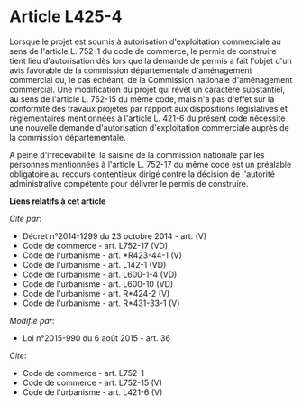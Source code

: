 # Article L425-4

Lorsque le projet est soumis à autorisation d'exploitation commerciale au sens de l'article L. 752-1 du code de commerce, le
permis de construire tient lieu d'autorisation dès lors que la demande de permis a fait l'objet d'un avis favorable de la
commission départementale d'aménagement commercial ou, le cas échéant, de la Commission nationale d'aménagement commercial.
Une modification du projet qui revêt un caractère substantiel, au sens de l'article L. 752-15 du même code, mais n'a pas
d'effet sur la conformité des travaux projetés par rapport aux dispositions législatives et réglementaires mentionnées à
l'article L. 421-6 du présent code nécessite une nouvelle demande d'autorisation d'exploitation commerciale auprès de la
commission départementale. 

A peine d'irrecevabilité, la saisine de la commission nationale par les personnes mentionnées à l'article L. 752-17 du même
code est un préalable obligatoire au recours contentieux dirigé contre la décision de l'autorité administrative compétente
pour délivrer le permis de construire.

**Liens relatifs à cet article**

_Cité par_:

  - Décret n°2014-1299 du 23 octobre 2014 - art. (V)
  - Code de commerce - art. L752-17 (VD)
  - Code de l'urbanisme - art. *R423-44-1 (V)
  - Code de l'urbanisme - art. L142-1 (VD)
  - Code de l'urbanisme - art. L600-1-4 (VD)
  - Code de l'urbanisme - art. L600-10 (VD)
  - Code de l'urbanisme - art. R*424-2 (V)
  - Code de l'urbanisme - art. R*431-33-1 (V)

_Modifié par_:

  - Loi n°2015-990 du 6 août 2015 - art. 36

_Cite_:

  - Code de commerce - art. L752-1
  - Code de commerce - art. L752-15 (V)
  - Code de l'urbanisme - art. L421-6 (V)
